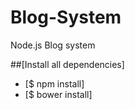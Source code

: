 Blog-System
===========

Node.js Blog system

##[Install all dependencies]

- [$ npm install]
- [$ bower install]
